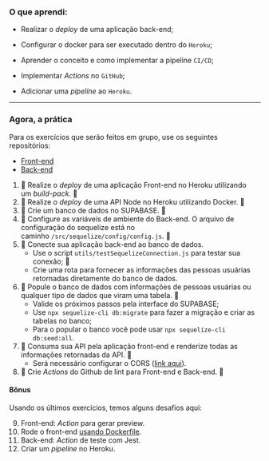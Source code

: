 ### O que aprendi:

- Realizar o *deploy* de uma aplicação back-end;

- Configurar o docker para ser executado dentro do `Heroku`;

- Aprender o conceito e como implementar a pipeline `CI/CD`;

- Implementar *Actions* no `GitHub`;

- Adicionar uma *pipeline* ao `Heroku`.

---

### Agora, a prática

> 

Para os exercícios que serão feitos em grupo, use os seguintes repositórios:

- [Front-end](https://github.com/tryber/herocker-exercise-frontend)
- [Back-end](https://github.com/tryber/herocker-exercise-backend)
1. 🚀 Realize o *deploy* de uma aplicação Front-end no Heroku utilizando um *build-pack*. 🚀
2. 🚀 Realize o *deploy* de uma API Node no Heroku utilizando Docker. 🚀
3. 🚀 Crie um banco de dados no SUPABASE. 🚀
4. 🚀 Configure as variáveis de ambiente do Back-end. O arquivo de configuração do sequelize está no caminho `/src/sequelize/config/config.js`. 🚀
5. 🚀 Conecte sua aplicação back-end ao banco de dados.
   - Use o script `utils/testSequelizeConnection.js` para testar sua conexão; 🚀
   - Crie uma rota para fornecer as informações das pessoas usuárias retornadas diretamente do banco de dados.
6. 🚀 Popule o banco de dados com informações de pessoas usuárias ou qualquer tipo de dados que viram uma tabela. 🚀
   - Valide os próximos passos pela interface do SUPABASE;
   - Use `npx sequelize-cli db:migrate` para fazer a migração e criar as tabelas no banco;
   - Para o popular o banco você pode usar `npx sequelize-cli db:seed:all`.
7. 🚀 Consuma sua API pela aplicação front-end e renderize todas as informações retornadas da API. 🚀
   - Será necessário configurar o CORS ([link aqui](http://expressjs.com/en/resources/middleware/cors.html)).
8. 🚀 Crie *Actions* do Github de lint para Front-end e Back-end. 🚀

#### Bônus

Usando os últimos exercícios, temos alguns desafios aqui:

9. Front-end: *Action* para gerar preview.
10. Rode o front-end [usando Dockerfile](https://kledenai.medium.com/deploy-reactjs-com-docker-1769cf7a5f74).
11. Back-end: *Action* de teste com Jest.
12. Criar um *pipeline* no Heroku.


